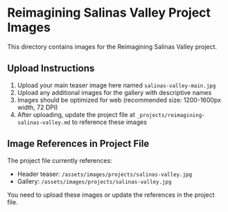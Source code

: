 # Reimagining Salinas Valley Project Images

This directory contains images for the Reimagining Salinas Valley project. 

## Upload Instructions

1. Upload your main teaser image here named `salinas-valley-main.jpg` 
2. Upload any additional images for the gallery with descriptive names
3. Images should be optimized for web (recommended size: 1200-1600px width, 72 DPI)
4. After uploading, update the project file at `_projects/reimagining-salinas-valley.md` to reference these images

## Image References in Project File

The project file currently references:
- Header teaser: `/assets/images/projects/salinas-valley.jpg`
- Gallery: `/assets/images/projects/salinas-valley.jpg`

You need to upload these images or update the references in the project file. 